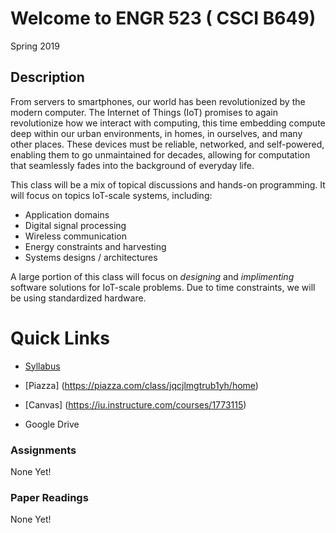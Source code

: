 # Welcome to ENGR 523 ( CSCI B649)

Spring 2019

## Description

From servers to smartphones, our world has been revolutionized by the modern
computer.  The Internet of Things (IoT) promises to again revolutionize how we
interact with computing, this time embedding compute deep within our urban
environments, in homes, in ourselves, and many other places.  These devices
must be reliable, networked, and self-powered, enabling them to go unmaintained
for decades, allowing for computation that seamlessly fades into the background
of everyday life.  

This class will be a mix of topical discussions and hands-on programming.
It will focus on topics IoT-scale systems, including:
* Application domains
* Digital signal processing
* Wireless communication 
* Energy constraints and harvesting
* Systems designs / architectures

A large portion of this class will focus on *designing* and *implimenting*
software solutions for IoT-scale problems.  Due to time constraints, we will be
using standardized hardware. 

# Quick Links

* [Syllabus](syllabus.md)

* [Piazza] (https://piazza.com/class/jqcjlmgtrub1yh/home)

* [Canvas] (https://iu.instructure.com/courses/1773115)

* Google Drive

### Assignments 

None Yet!

### Paper Readings

None Yet!

